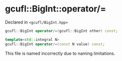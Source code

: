 # gcufl::BigInt::operator/=
Declared in `<gcufl/BigInt.hpp>`
```cpp
gcufl::BigInt operator/=(gcufl::BigInt other) const;

template<std::integral N>
gcufl::BigInt operator/=(const N value) const;
```
This file is named incorrectly due to naming limitations.
